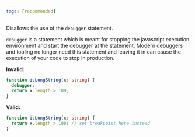 ```yaml
---
tags: [recommended]
---
```


Disallows the use of the `debugger` statement.

`debugger` is a statement which is meant for stopping the javascript execution
environment and start the debugger at the statement. Modern debuggers and
tooling no longer need this statement and leaving it in can cause the execution
of your code to stop in production.

**Invalid:**

```typescript
function isLongString(x: string) {
  debugger;
  return x.length > 100;
}
```

**Valid:**

```typescript
function isLongString(x: string) {
  return x.length > 100; // set breakpoint here instead
}
```
